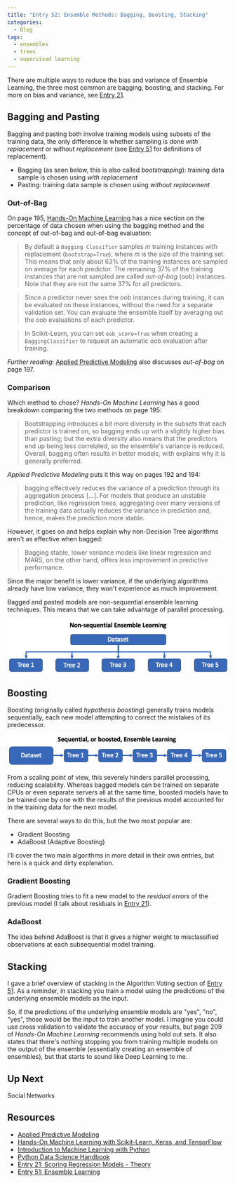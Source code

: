 ```yaml
---
title: "Entry 52: Ensemble Methods: Bagging, Boosting, Stacking"
categories:
  - Blog
tags:
  - ensembles
  - trees
  - supervised learning
---
```


There are multiple ways to reduce the bias and variance of Ensemble Learning, the three most common are bagging, boosting, and stacking. For more on bias and variance, see [Entry 21](https://julielinx.github.io/blog/21_reg_score_theory/).

## Bagging and Pasting

Bagging and pasting both involve training models using subsets of the training data, the only difference is whether sampling is done *with replacement* or *without replacement* (see [Entry 51](https://julielinx.github.io/blog/51_ensembles_models/) for definitions of replacement).

- Bagging (as seen below, this is also called *bootstrapping*): training data sample is chosen using *with replacement*
- Pasting: training data sample is chosen using *without replacement*

### Out-of-Bag

On page 195, [Hands-On Machine Learning](https://www.amazon.com/Hands-Machine-Learning-Scikit-Learn-TensorFlow/dp/1492032646) has a nice section on the percentage of data chosen when using the bagging method and the concept of out-of-bag and out-of-bag evaluation:

> By default a `Bagging Classifier` samples *m* training instances with replacement (`bootstrap=True`), where *m* is the size of the training set. This means that only about 63% of the training instances are sampled on average for each predictor. The remaining 37% of the training instances that are not sampled are called *out-of-bag* (oob) instances. Note that they are not the same 37% for all predictors.

> Since a predictor never sees the oob instances during training, it can be evaluated on these instances, without the need for a separate validation set. You can evaluate the ensemble itself by averaging out the oob evaluations of each predictor.

> In Scikit-Learn, you can set `oob_score=True` when creating a `BaggingClassifier` to request an automatic oob evaluation after training.

*Further reading*: [Applied Predictive Modeling](https://www.amazon.com/Applied-Predictive-Modeling-Max-Kuhn-ebook/dp/B00K15TZU0) also discusses *out-of-bag* on page 197.

### Comparison

Which method to chose? *Hands-On Machine Learning* has a good breakdown comparing the two methods on page 195:

> Bootstrapping introduces a bit more diversity in the subsets that each predictor is trained on, so bagging ends up with a slightly higher bias than pasting; but the extra diversity also means that the predictors end up being less correlated, so the ensemble's variance is reduced. Overall, bagging often results in better models, with explains why it is generally preferred.

*Applied Predictive Modeling* puts it this way on pages 192 and 194:

> bagging effectively reduces the variance of a prediction through its aggregation process [...]. For models that produce an unstable prediction, like regression trees, aggregating over many versions of the training data actually reduces the variance in prediction and, hence, makes the prediction more stable.

However, it goes on and helps explain why non-Decision Tree algorithms aren't as effective when bagged:

> Bagging stable, lower variance models like linear regression and MARS, on the other hand, offers less improvement in predictive performance.

Since the major benefit is lower variance, if the underlying algorithms already have low variance, they won't experience as much improvement.

Bagged and pasted models are non-sequential ensemble learning techniques. This means that we can take advantage of parallel processing.

<img src='https://github.com/julielinx/datascience_diaries/blob/master/03_supervised_learning/02_tree_based/images/ensemble_nonsequential.png?raw=true'>

## Boosting

Boosting (originally called *hypothesis boosting*) generally trains models sequentially, each new model attempting to correct the mistakes of its predecessor.

<img src='https://github.com/julielinx/datascience_diaries/blob/master/03_supervised_learning/02_tree_based/images/ensemble_sequential.png?raw=true'>

From a scaling point of view, this severely hinders parallel processing, reducing scalability. Whereas bagged models can be trained on separate CPUs or even separate servers all at the same time, boosted models have to be trained one by one with the results of the previous model accounted for in the training data for the next model.

There are several ways to do this, but the two most popular are:

- Gradient Boosting
- AdaBoost (Adaptive Boosting)

I'll cover the two main algorithms in more detail in their own entries, but here is a quick and dirty explanation.

### Gradient Boosting

Gradient Boosting tries to fit a new model to the *residual errors* of the previous model (I talk about residuals in [Entry 21](https://julielinx.github.io/blog/21_reg_score_theory/)).

### AdaBoost

The idea behind AdaBoost is that it gives a higher weight to misclassified observations at each subsequential model training.

## Stacking

I gave a brief overview of stacking in the Algorithm Voting section of [Entry 51](https://julielinx.github.io/blog/51_ensembles_models/). As a reminder, in stacking you train a model using the predictions of the underlying ensemble models as the input.

So, if the predictions of the underlying ensemble models are "yes", "no", "yes", those would be the input to train another model. I imagine you could use cross validation to validate the accuracy of your results, but page 209 of *Hands-On Machine Learning* recommends using hold out sets. It also states that there's nothing stopping you from training multiple models on the output of the ensemble (essentially creating an ensemble of ensembles), but that starts to sound like Deep Learning to me.

## Up Next

Social Networks

## Resources

- [Applied Predictive Modeling](https://www.amazon.com/Applied-Predictive-Modeling-Max-Kuhn-ebook/dp/B00K15TZU0)
- [Hands-On Machine Learning with Scikit-Learn, Keras, and TensorFlow](https://www.amazon.com/Hands-Machine-Learning-Scikit-Learn-TensorFlow/dp/1492032646)
- [Introduction to Machine Learning with Python](https://www.amazon.com/Introduction-Machine-Learning-Python-Scientists/dp/1449369413)
- [Python Data Science Handbook](https://jakevdp.github.io/PythonDataScienceHandbook/)
- [Entry 21: Scoring Regression Models - Theory](https://julielinx.github.io/blog/21_reg_score_theory/)
- [Entry 51: Ensemble Learning](https://julielinx.github.io/blog/51_ensembles_models/)
